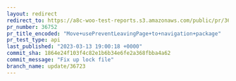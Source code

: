```yaml
---
layout: redirect
redirect_to: https://a8c-woo-test-reports.s3.amazonaws.com/public/pr/36752/api/index.html
pr_number: 36752
pr_title_encoded: "Move+usePreventLeavingPage+to+navigation+package"
pr_test_type: api
last_published: "2023-03-13 19:00:18 +0000"
commit_sha: 1864e24f103f4c82e1b6b34e6fe2a368fbba4a62
commit_message: "Fix up lock file"
branch_name: update/36723
---
```

